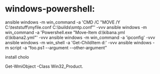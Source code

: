 
windows-powershell:
========================================================================
ansible windows -m win_command -a 'CMD /C "MOVE /Y C:\teststuff\myfile.conf C:\builds\smtp.conf"' -vvv 
ansible windows -m win_command -a 'Powershell.exe "Move-Item d:\kibana.yml d:\kibana2.yml"' -vvv
ansible windows -m win_command -a 'ipconfig' -vvv 
ansible windows -m win_shell -a 'Get-ChildItem d:' -vvv
ansible windows -m script -a “foo.ps1 --argument --other-argument”

install cholo


Get-WmiObject -Class Win32_Product.
